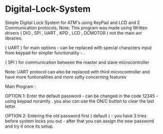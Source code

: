 # Digital-Lock-System

Simple Digital Lock System for ATM's using KeyPad and LCD and 2 Communication protocols.  Note: This program was made using Written drivers ( DIO , SPI , UART , KPD , LCD , DCMOTOR ) not the main avr libraries.

( UART ) for main options - can be replaced with special characters input from keypad for simpler functionality - .

( SPI ) for communication between the master and slave microcontroller

Note: UART protocol can also be replaced with third microcontroller and have more funtionalities and more safty concerning features 




Main Program : 

OPTION 1: Enter the default password - can be changed in the code 12345 - using keypad noramlly . you also can use the ON/C button to clear the last letter.

OPTION 2: Entering the old password first ( default ) - you have 3 tries before system locks you out - after that you can assign the new password and try it once its setup.
